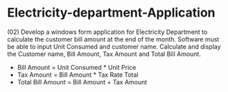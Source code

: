 # Electricity-department-Application
(02) Develop a windows form application for Electricity Department to calculate the customer bill amount at the end of the month. Software must be able to input Unit Consumed and customer name. Calculate and display the Customer name, Bill Amount, Tax Amount and Total Bill Amount.

- Bill Amount = Unit Consumed * Unit Price
- Tax Amount = Bill Amount * Tax Rate Total
- Total Bill Amount = Bill Amount + Tax Amount
